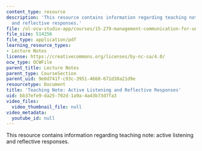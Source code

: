 ```yaml
---
content_type: resource
description: 'This resource contains information regarding teaching note: active listening
  and reflective responses.'
file: /ol-ocw-studio-app/courses/15-279-management-communication-for-undergraduates-fall-2012/bb37efe9da25702d1a9a4a43b73d7fa3_MIT15_279F12_actveListng.pdf
file_size: 514256
file_type: application/pdf
learning_resource_types:
- Lecture Notes
license: https://creativecommons.org/licenses/by-nc-sa/4.0/
ocw_type: OCWFile
parent_title: Lecture Notes
parent_type: CourseSection
parent_uid: 9e0d741f-c93c-3951-4668-671d38a21d9e
resourcetype: Document
title: 'Teaching Note: Active Listening and Reflective Responses'
uid: bb37efe9-da25-702d-1a9a-4a43b73d7fa3
video_files:
  video_thumbnail_file: null
video_metadata:
  youtube_id: null
---
```

This resource contains information regarding teaching note: active listening and reflective responses.